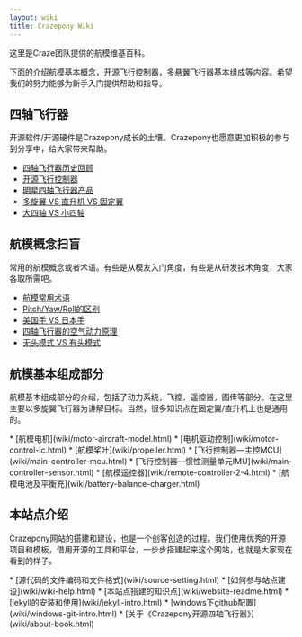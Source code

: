 ```yaml
---
layout: wiki
title: Crazepony Wiki
---
```


<div class="jumbotron">
    <p class="lead">这里是Craze团队提供的航模维基百科。</p>
    <p class="lead">下面的介绍航模基本概念，开源飞行控制器，多悬翼飞行器基本组成等内容。希望我们的努力能够为新手入门提供帮助和指导。 </p>
</div>

<h2 id="quadcopter">四轴飞行器</h2>
<p>开源软件/开源硬件是Crazepony成长的土壤。Crazepony也愿意更加积极的参与到分享中，给大家带来帮助。</p>

* [四轴飞行器历史回顾](wiki/quadcopter-history.html)
* [开源飞行控制器](wiki/opensource-quadcopter.html)
* [明星四轴飞行器产品](wiki/quadcopter-star.html)
* [多旋翼 VS 直升机 VS 固定翼](wiki/heli-quad-fix-copter.html)
* [大四轴 VS 小四轴](wiki/large-small-quadcopter.html)

<h2 id="copter-term">航模概念扫盲</h2>
<p>常用的航模概念或者术语。有些是从模友入门角度，有些是从研发技术角度，大家各取所需吧。</p>

* [航模常用术语](wiki/copter-terminology.html)
* [Pitch/Yaw/Roll的区别](wiki/pitch-yaw-roll.html)
* [美国手 VS 日本手](wiki/japan-american-rc.html)
* [四轴飞行器的空气动力原理](wiki/quadcopter-aerodynamic.html)
* [无头模式 VS 有头模式](wiki/head-free.html)

<h2 id="copter">航模基本组成部分</h2>
<p>航模基本组成部分的介绍，包括了动力系统，飞控，遥控器，图传等部分。在这里主要以多旋翼飞行器为讲解目标。当然，很多知识点在固定翼/直升机上也是通用的。</p>
* [航模电机](wiki/motor-aircraft-model.html)
* [电机驱动控制](wiki/motor-control-ic.html)
* [航模桨叶](wiki/propeller.html)
* [飞行控制器—主控MCU](wiki/main-controller-mcu.html)
* [飞行控制器—惯性测量单元IMU](wiki/main-controller-sensor.html)
* [航模遥控器](wiki/remote-controller-2-4.html)
* [航模电池及平衡充](wiki/battery-balance-charger.html)


<h2 id="other">本站点介绍</h2>
<p>Crazepony网站的搭建和建设，也是一个创客创造的过程。我们使用优秀的开源项目和模板，借用开源的工具和平台，一步步搭建起来这个网站，也就是大家现在看到的样子。</p>
* [源代码的文件编码和文件格式](wiki/source-setting.html)
* [如何参与站点建设](wiki/wiki-help.html)
* [本站点搭建的知识点](wiki/website-readme.html)
* [jekyll的安装和使用](wiki/jekyll-intro.html)
* [windows下github配置](wiki/windows-git-intro.html)
* [关于《Crazepony开源四轴飞行器》](wiki/about-book.html)
